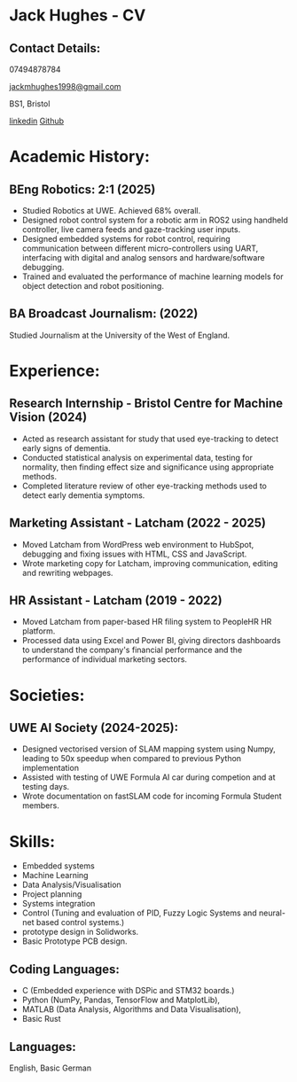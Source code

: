 # Jack Hughes - CV

## Contact Details:

07494878784

jackmhughes1998@gmail.com

BS1, Bristol

[linkedin](https://www.linkedin.com/in/jack-hughes-latchamdirect/)
[Github](https://github.com/jack4hughes)

# Academic History:

## BEng Robotics: 2:1 (2025)
- Studied Robotics at UWE. Achieved 68% overall.
- Designed robot control system for a robotic arm in ROS2 using handheld controller, live camera feeds and gaze-tracking user inputs.
- Designed embedded systems for robot control, requiring communication between different micro-controllers using UART, interfacing with digital and analog sensors and hardware/software debugging.
- Trained and evaluated the performance of machine learning models for object detection and robot positioning. 

## BA Broadcast Journalism: (2022)
Studied Journalism at the University of the West of England. 
# Experience:

## Research Internship - Bristol Centre for Machine Vision (2024)
- Acted as research assistant for study that used eye-tracking to detect early signs of dementia. 
- Conducted statistical analysis on experimental data, testing for normality, then finding effect size and significance using appropriate methods.
- Completed literature review of other eye-tracking methods used to detect early dementia symptoms.

## Marketing Assistant - Latcham (2022 - 2025)
- Moved Latcham from WordPress web environment to HubSpot, debugging and fixing issues with HTML, CSS and JavaScript.
- Wrote marketing copy for Latcham, improving communication, editing and rewriting webpages.

## HR Assistant - Latcham (2019 - 2022)
- Moved Latcham from paper-based HR filing system to PeopleHR HR platform.
- Processed data using Excel and Power BI, giving directors dashboards to understand the company's financial performance and the performance of individual marketing sectors.

# Societies:

## UWE AI Society (2024-2025):
- Designed vectorised version of SLAM mapping system using Numpy, leading to 50x speedup when compared to previous Python implementation
- Assisted with testing of UWE Formula AI car during competion and at testing days.
- Wrote documentation on fastSLAM code for incoming Formula Student members.

# Skills:
- Embedded systems
- Machine Learning
- Data Analysis/Visualisation
- Project planning
- Systems integration
- Control (Tuning and evaluation of PID, Fuzzy Logic Systems and
  neural-net based control systems.)
- prototype design in Solidworks.
- Basic Prototype PCB design.

## Coding Languages: 
- C (Embedded experience with DSPic and STM32 boards.)
- Python (NumPy, Pandas, TensorFlow and MatplotLib),
- MATLAB (Data Analysis, Algorithms and Data Visualisation),
- Basic Rust

## Languages:
English, Basic German
